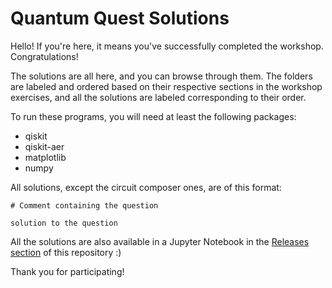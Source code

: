 # Quantum Quest Solutions

Hello! If you're here, it means you've successfully completed the workshop. Congratulations!

The solutions are all here, and you can browse through them.
The folders are labeled and ordered based on their respective sections in the workshop exercises, and all the solutions are labeled corresponding to their order.

To run these programs, you will need at least the following packages:
- qiskit
- qiskit-aer
- matplotlib
- numpy

All solutions, except the circuit composer ones, are of this format:
```asciidoc
# Comment containing the question

solution to the question
```

All the solutions are also available in a Jupyter Notebook in the [Releases section](https://github.com/Gurutva-Club-VIT/Quantum-Quest-Solutions/releases/latest) of this repository :)

Thank you for participating!

